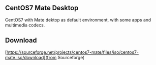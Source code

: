 ## CentOS7 Mate Desktop

CentOS7 with Mate dektop as default environment, with some apps and multimedia codecs.

## Download
[https://sourceforge.net/projects/centos7-mate/files/iso/centos7-mate.iso/download](from Sourceforge)

